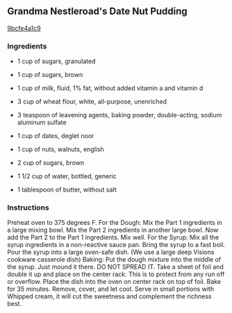 ## Grandma Nestleroad's Date Nut Pudding

[9bcfe4a1c9](http://www.food.com/recipe/grandma-nestleroads-date-nut-pudding-46272)

### Ingredients

 - 1 cup of sugars, granulated

 - 1 cup of sugars, brown

 - 1 cup of milk, fluid, 1% fat, without added vitamin a and vitamin d

 - 3 cup of wheat flour, white, all-purpose, unenriched

 - 3 teaspoon of leavening agents, baking powder, double-acting, sodium aluminum sulfate

 - 1 cup of dates, deglet noor

 - 1 cup of nuts, walnuts, english

 - 2 cup of sugars, brown

 - 1 1/2 cup of water, bottled, generic

 - 1 tablespoon of butter, without salt

### Instructions

Preheat oven to 375 degrees F. For the Dough: Mix the Part 1 ingredients in a large mixing bowl. Mix the Part 2 ingredients in another large bowl. Now add the Part 2 to the Part 1 ingredients. Mix well. For the Syrup: Mix all the syrup ingredients in a non-reactive sauce pan. Bring the syrup to a fast boil. Pour the syrup into a large oven-safe dish. (We use a large deep Visions cookware casserole dish) Baking: Put the dough mixture into the middle of the syrup. Just mound it there. DO NOT SPREAD IT. Take a sheet of foil and double it up and place on the center rack. This is to protect from any run off or overflow. Place the dish into the oven on center rack on top of foil. Bake for 35 minutes. Remove, cover, and let cool. Serve in small portions with Whipped cream, it will cut the sweetness and complement the richness best.